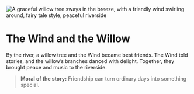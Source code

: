 ![A graceful willow tree sways in the breeze, with a friendly wind swirling around, fairy tale style, peaceful riverside](/static/images/Stories/the-wind-and-the-willow.png)

# The Wind and the Willow

By the river, a willow tree and the Wind became best friends. The Wind told stories, and the willow’s branches danced with delight. Together, they brought peace and music to the riverside.

> **Moral of the story:** Friendship can turn ordinary days into something special.
